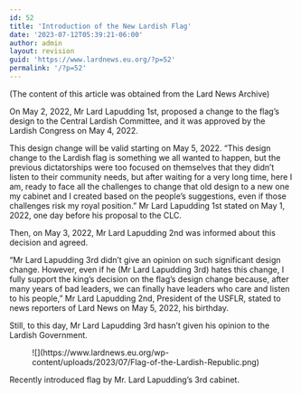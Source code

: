```yaml
---
id: 52
title: 'Introduction of the New Lardish Flag'
date: '2023-07-12T05:39:21-06:00'
author: admin
layout: revision
guid: 'https://www.lardnews.eu.org/?p=52'
permalink: '/?p=52'
---
```


(The content of this article was obtained from the Lard News Archive)

On May 2, 2022, Mr Lard Lapudding 1st, proposed a change to the flag’s design to the Central Lardish Committee, and it was approved by the Lardish Congress on May 4, 2022.

This design change will be valid starting on May 5, 2022. “This design change to the Lardish flag is something we all wanted to happen, but the previous dictatorships were too focused on themselves that they didn’t listen to their community needs, but after waiting for a very long time, here I am, ready to face all the challenges to change that old design to a new one my cabinet and I created based on the people’s suggestions, even if those challenges risk my royal position.” Mr Lard Lapudding 1st stated on May 1, 2022, one day before his proposal to the CLC.

Then, on May 3, 2022, Mr Lard Lapudding 2nd was informed about this decision and agreed.

“Mr Lard Lapudding 3rd didn’t give an opinion on such significant design change. However, even if he (Mr Lard Lapudding 3rd) hates this change, I fully support the king’s decision on the flag’s design change because, after many years of bad leaders, we can finally have leaders who care and listen to his people,” Mr Lard Lapudding 2nd, President of the USFLR, stated to news reporters of Lard News on May 5, 2022, his birthday.

Still, to this day, Mr Lard Lapudding 3rd hasn’t given his opinion to the Lardish Government.

 <figure class="wp-block-image size-full">![](https://www.lardnews.eu.org/wp-content/uploads/2023/07/Flag-of-the-Lardish-Republic.png)</figure>Recently introduced flag by Mr. Lard Lapudding’s 3rd cabinet.